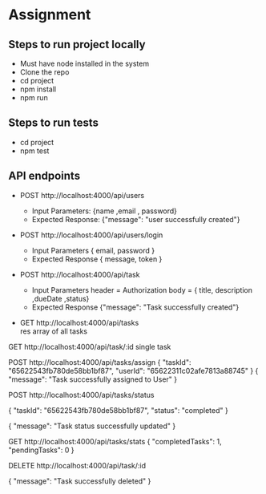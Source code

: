 # Assignment

## Steps to run project locally
- Must have node installed in the system
- Clone the repo
- cd project
- npm install
- npm run

## Steps to run tests
- cd project
- npm test

## API endpoints
- POST http://localhost:4000/api/users
  - Input Parameters: 
    {name ,email , password}
  - Expected Response: 
    {"message": "user successfully created"}


- POST http://localhost:4000/api/users/login
  - Input Parameters
  { email, password }
  - Expected Response
  { message, token }

- POST http://localhost:4000/api/task
  - Input Parameters
  header = Authorization
  body = { title, description ,dueDate ,status}
  - Expected Response
  {"message": "Task successfully created"}

- GET http://localhost:4000/api/tasks  
res 
array of all tasks

GET http://localhost:4000/api/task/:id
single task

POST http://localhost:4000/api/tasks/assign
{
      "taskId": "65622543fb780de58bb1bf87",
      "userId": "65622311c02afe7813a88745"
}
{
    "message": "Task successfully assigned to User"
}


POST http://localhost:4000/api/tasks/status

{
      "taskId": "65622543fb780de58bb1bf87",
      "status": "completed"
}

{
    "message": "Task status successfully updated"
}


GET http://localhost:4000/api/tasks/stats
{
    "completedTasks": 1,
    "pendingTasks": 0
}

DELETE http://localhost:4000/api/task/:id

{
    "message": "Task successfully deleted"
}








